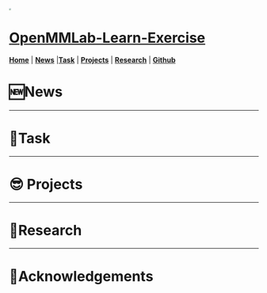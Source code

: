 <img src="https://oss.openmmlab.com/www/openmmlab_logo.png" style="zoom: 25%;" />

# **[OpenMMLab-Learn-Exercise](https://github.com/isLinXu/OpenMMLab-Learn-Exercise)**

[**Home**](https://islinxu.github.io/OpenMMLab-Learn-Exercise/) | [**News**](https://islinxu.github.io/OpenMMLab-Learn-Exercise/#news) |[**Task**](https://islinxu.github.io/OpenMMLab-Learn-Exercise/#Task) | [**Projects**](https://islinxu.github.io/OpenMMLab-Learn-Exercise/#projects) | [**Research**](https://islinxu.github.io/OpenMMLab-Learn-Exercise/) | [**Github**](https://github.com/isLinXu)

# 🆕News

---



# 🧙‍Task

---



# 😎 Projects

---





# 🥰Research

---











# 🌹Acknowledgements
